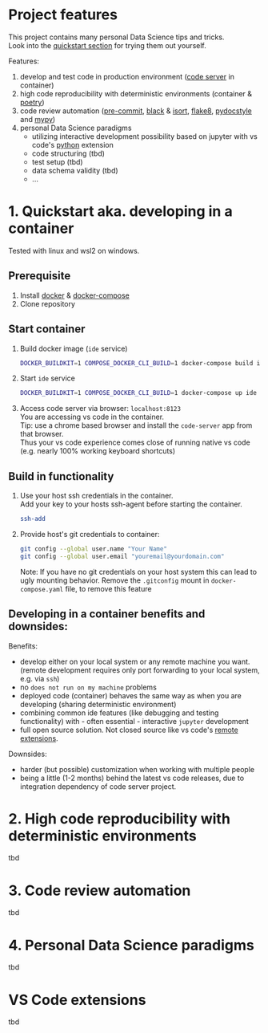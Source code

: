 # Project features
This project contains many personal Data Science tips and tricks.\
Look into the [quickstart section](#quickstart-aka-developing-in-a-container) for trying them out yourself.

Features:
1. develop and test code in production environment ([code server](https://coder.com/docs/code-server/latest) in container)
2. high code reproducibility with deterministic environments (container & [poetry](https://python-poetry.org/))
3. code review automation ([pre-commit](https://pre-commit.com/), [black](https://black.readthedocs.io/en/stable/) & [isort](https://pycqa.github.io/isort/), [flake8](https://flake8.pycqa.org/en/latest/), [pydocstyle](http://www.pydocstyle.org/en/stable/) and [mypy](http://mypy-lang.org/))
4. personal Data Science paradigms
    - utilizing interactive development possibility based on jupyter with vs code's [python](https://open-vsx.org/extension/ms-python/python) extension
    - code structuring (tbd)
    - test setup (tbd)
    - data schema validity (tbd)
    - ...

# 1. Quickstart aka. developing in a container

Tested with linux and wsl2 on windows.

## Prerequisite
1. Install [docker](https://docs.docker.com/engine/install/) & [docker-compose](https://docs.docker.com/compose/install/)
2. Clone repository

## Start container
1. Build docker image (`ide` service)
    ```bash
    DOCKER_BUILDKIT=1 COMPOSE_DOCKER_CLI_BUILD=1 docker-compose build ide
    ```

2. Start `ide` service
    ```bash
    DOCKER_BUILDKIT=1 COMPOSE_DOCKER_CLI_BUILD=1 docker-compose up ide
    ```

3. Access code server via browser: `localhost:8123`\
 You are accessing vs code in the container.\
 Tip: use a chrome based browser and install the `code-server` app from that browser.\
 Thus your vs code experience comes close of running native vs code (e.g. nearly 100% working keyboard shortcuts)

## Build in functionality
1. Use your host ssh credentials in the container. \
 Add your key to your hosts ssh-agent before starting the container.
    ```bash
    ssh-add
    ```

2. Provide host's git credentials to container:
    ``` bash
    git config --global user.name "Your Name"
    git config --global user.email "youremail@yourdomain.com"
    ```
    Note: If you have no git credentials on your host system this can lead to ugly mounting behavior. Remove the `.gitconfig` mount in `docker-compose.yaml` file, to remove this feature

## Developing in a container benefits and downsides:
Benefits:
- develop either on your local system or any remote machine you want. (remote development requires only port forwarding to your local system, e.g. via `ssh`)
- no `does not run on my machine` problems
- deployed code (container) behaves the same way as when you are developing (sharing deterministic environment)
- combining common ide features (like debugging and testing functionality) with - often essential - interactive `jupyter` development
- full open source solution. Not closed source like vs code's [remote extensions](https://code.visualstudio.com/docs/remote/remote-overview#_remote-development-extension-pack).

Downsides:
- harder (but possible) customization when working with multiple people
- being a little (1-2 months) behind the latest vs code releases, due to integration dependency of code server project.

# 2. High code reproducibility with deterministic environments
tbd
# 3. Code review automation
tbd
# 4. Personal Data Science paradigms
tbd
# VS Code extensions
tbd

